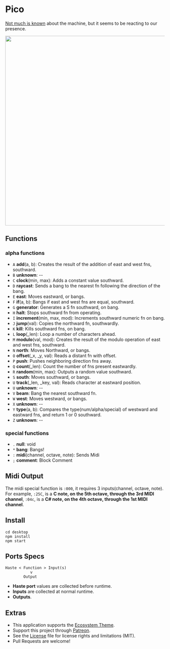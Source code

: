 # Pico

[Not much is known](http://wiki.xxiivv.com/Pico) about the machine, but it seems to be reacting to our presence.

<img src='https://raw.githubusercontent.com/hundredrabbits/Pico/master/PREVIEW.jpg' width="600"/>

## Functions

### alpha functions

- `A` **add**(a, b): Creates the result of the addition of east and west fns, southward.
- `B` **unknown**: --
- `C` **clock**(min, max): Adds a constant value southward.
- `D` **raycast**: Sends a bang to the nearest fn following the direction of the bang.
- `E` **east**: Moves eastward, or bangs.
- `F` **if**(a, b): Bangs if east and west fns are equal, southward.
- `G` **generator**: Generates a S fn southward, on bang.
- `H` **halt**: Stops southward fn from operating.
- `I` **increment**(min, max, mod): Increments southward numeric fn on bang.
- `J` **jump**(val): Copies the northward fn, southwardly.
- `K` **kill**: Kills southward fns, on bang.
- `L` **loop**(_len): Loop a number of characters ahead.
- `M` **modulo**(val, mod): Creates the result of the modulo operation of east and west fns, southward.
- `N` **north**: Moves Northward, or bangs.
- `O` **offset**(_x, _y, val): Reads a distant fn with offset.
- `P` **push**: Pushes neighboring direction fns away.
- `Q` **count**(_len): Count the number of fns present eastwardly.
- `R` **random**(min, max): Outputs a random value southward.
- `S` **south**: Moves southward, or bangs.
- `U` **track**(_len, _key, val): Reads character at eastward position.
- `U` **unknown**: --
- `V` **beam**: Bang the nearest southward fn.
- `W` **west**: Moves westward, or bangs.
- `X` **unknown**: --
- `Y` **type**(a, b): Compares the type(num/alpha/special) of westward and eastward fns, and return 1 or 0 southward.
- `Z` **unknown**: --

### special functions

- `.` **null**: void
- `*` **bang**: Bangs!
- `:` **midi**(channel, octave, note): Sends Midi
- `;` **comment**: Block Comment

## Midi Output

The midi special function is `:000`, it requires 3 inputs(channel, octave, note). For example, `:25C`, is a **C note, on the 5th octave, through the 3rd MIDI channel**, `:04c`, is a **C# note, on the 4th octave, through the 1st MIDI channel**.

## Install

```
cd desktop
npm install
npm start
```

## Ports Specs

```
Haste < Function > Input(s)
           v
        Output
```

- **Haste port** values are collected before runtime.
- **Inputs** are collected at normal runtime.
- **Outputs**.

## Extras

- This application supports the [Ecosystem Theme](https://github.com/hundredrabbits/Themes).
- Support this project through [Patreon](https://patreon.com/100).
- See the [License](LICENSE.md) file for license rights and limitations (MIT).
- Pull Requests are welcome!

